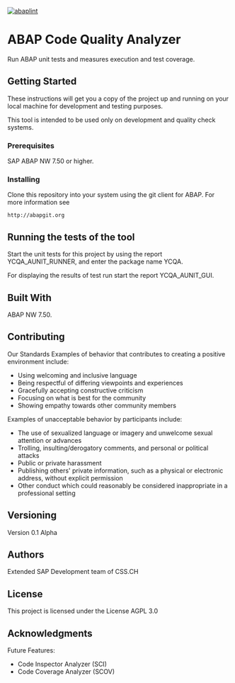 [![abaplint](https://app.abaplint.org/badges/css-ch/abap-code-quality-analyzer)](https://app.abaplint.org/project/css-ch/abap-code-quality-analyzer)

# ABAP Code Quality Analyzer

Run ABAP unit tests and measures execution and test coverage.

## Getting Started

These instructions will get you a copy of the project up and running on your local machine for development and testing purposes. 

This tool is intended to be used only on development and quality check systems.

### Prerequisites

SAP ABAP NW 7.50 or higher.

### Installing

Clone this repository into your system using the git client for ABAP. For more information see
```
http://abapgit.org
```

## Running the tests of the tool

Start the unit tests for this project by using the report YCQA_AUNIT_RUNNER, and enter the package name YCQA.

For displaying the results of test run start the report YCQA_AUNIT_GUI.

## Built With

ABAP NW 7.50.

## Contributing

Our Standards
Examples of behavior that contributes to creating a positive environment include:

* Using welcoming and inclusive language
* Being respectful of differing viewpoints and experiences
* Gracefully accepting constructive criticism
* Focusing on what is best for the community
* Showing empathy towards other community members

Examples of unacceptable behavior by participants include:

* The use of sexualized language or imagery and unwelcome sexual attention or advances
* Trolling, insulting/derogatory comments, and personal or political attacks
* Public or private harassment
* Publishing others' private information, such as a physical or electronic address, without explicit permission
* Other conduct which could reasonably be considered inappropriate in a professional setting

## Versioning

Version 0.1 Alpha

## Authors

Extended SAP Development team of CSS.CH

## License

This project is licensed under the License AGPL 3.0

## Acknowledgments

Future Features:
* Code Inspector Analyzer (SCI)
* Code Coverage Analyzer (SCOV)

